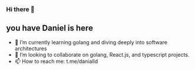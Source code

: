 ### Hi there 👋
## you have Daniel is here

- 🌱 I’m currently learning golang and diving deeply into software architectures
- 👯 I’m looking to collaborate on golang, React.js, and typescript projects.
- 📫 How to reach me: t.me/danialld

<!-- ⚡ Fun fact: nothing, why you don't use the preview ;) -->
